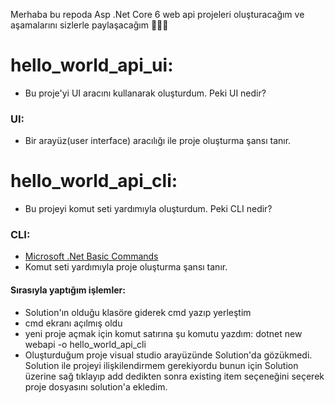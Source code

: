 Merhaba bu repoda Asp .Net Core 6 web api projeleri oluşturacağım ve aşamalarını sizlerle paylaşacağım 👩🏻‍💻

# hello_world_api_ui:
* Bu proje'yi  UI aracını kullanarak oluşturdum. Peki UI nedir?
### UI: 
* Bir arayüz(user interface) aracılığı ile proje oluşturma şansı tanır.

# hello_world_api_cli:
* Bu projeyi komut seti yardımıyla oluşturdum. Peki CLI nedir?
### CLI:
* [Microsoft .Net Basic Commands ](https://learn.microsoft.com/en-us/dotnet/core/tools/)
* Komut seti yardımıyla proje oluşturma şansı tanır.
#### Sırasıyla yaptığım işlemler:
- Solution'ın olduğu klasöre giderek cmd yazıp yerleştim 
- cmd ekranı açılmış oldu
- yeni proje açmak için komut satırına şu komutu yazdım: dotnet new webapi -o  hello_world_api_cli
- Oluşturduğum proje visual studio arayüzünde Solution'da gözükmedi. Solution ile projeyi ilişkilendirmem gerekiyordu bunun için Solution üzerine sağ tıklayıp add dedikten sonra existing item seçeneğini seçerek proje dosyasını solution'a ekledim. 
